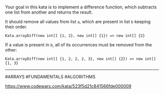 Your goal in this kata is to implement a difference function, which subtracts one list from another and returns the result.

It should remove all values from list `a`, which are present in list `b` keeping their order.

```
Kata.arrayDiff(new int[] {1, 2}, new int[] {1}) => new int[] {2}
```

If a value is present in `b`, all of its occurrences must be removed from the other:

```
Kata.arrayDiff(new int[] {1, 2, 2, 2, 3}, new int[] {2}) => new int[] {1, 3}
```

---

#ARRAYS #FUNDAMENTALS #ALGORITHMS

https://www.codewars.com/kata/523f5d21c841566fde000009